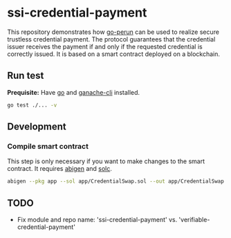 # ssi-credential-payment

This repository demonstrates how [go-perun] can be used to realize secure trustless credential payment.
The protocol guarantees that the credential issuer receives the payment if and only if the requested credential is correctly issued.
It is based on a smart contract deployed on a blockchain.

## Run test
**Prequisite:** Have [go] and [ganache-cli] installed.
```sh
go test ./... -v
```

## Development

### Compile smart contract

This step is only necessary if you want to make changes to the smart contract.
It requires [abigen] and [solc].

```sh
abigen --pkg app --sol app/CredentialSwap.sol --out app/CredentialSwap.go --solc solc
```

[abigen]: https://github.com/ethereum/go-ethereum
[ganache-cli]: https://github.com/trufflesuite/ganache
[go]: https://go.dev
[go-perun]: https://github.com/hyperledger-labs/go-perun
[solc]: https://docs.soliditylang.org/en/v0.8.10/installing-solidity.html



## TODO

- Fix module and repo name: 'ssi-credential-payment' vs. 'verifiable-credential-payment'
